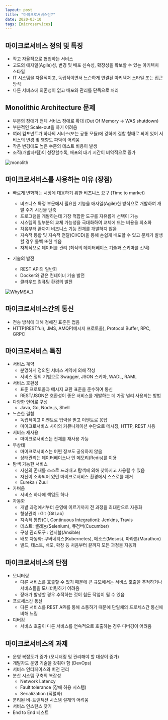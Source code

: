 ```yaml
---
layout: post
title: "마이크로서비스란?"
date: 2020-03-10
tags: [microservices]
---
```


## 마이크로서비스 정의 및 특징
- 작고 자율적으로 협업하는 서비스
- 고도의 애자일(Agile)성, 변경 및 배포 신속성, 확장성을 확보할 수 있는 아키텍처 스타일
- IT 시스템을 자율적이고, 독립적이면서 느슨하게 연결된 아키텍처 스타일 또는 접근방식
- 다른 서비스에 의존성이 없고 배포와 관리를 단독으로 처리

## Monolithic Architecture 문제
 - 부분의 장애가 전체 서비스 장애로 확대 (Out Of Memory -> WAS shutdown)
 - 부분적인 Scale-out을 하기 어려움
 - 여러 컴포넌트가 하나의 서비스(또는 공통 모듈)에 강하게 결합 형태로 되어 있어 서비스의 변경 및 영향도 파악이 어려움
 - 작은 변경에도 높은 수준의 테스트 비용이 발생
 - 조직(개발자/팀)이 성장할수록, 배포의 대기 시간이 비약적으로 증가
 
 ![monolith](https://s2onion.github.io/asset/images/monolith-microservices.png)

## 마이크로서비스를 사용하는 이유 (장점)
- 빠르게 변화하는 시장에 대응하기 위한 비즈니스 요구 (Time to market)
  * 비즈니스 특정 부문에서 필요한 기능을 애자일(Agile)한 방식으로 개발하여 개발 주기 시간을 단축
  * 프로그램을 개발하는데 가장 적합한 도구를 자유롭게 선택이 가능
  * 시스템의 일부분의 교체 가능성을 극대화하여 교체에 드는 비용을 최소화
  * 처음부터 끝까지 비즈니스 기능 전체를 개발하지 않음
  * 지속적 통합 및 지속적 전달(CI/CD)을 통해 손쉽게 배포할 수 있고 문제가 발생할 경우 롤백 또한 쉬움
  * 자체적으로 데이터를 관리 (최적의 데이터베이스 기술과 스키마를 선택)

- 기술의 발전
  * REST API의 일반화
  * Docker와 같은 컨테이너 기술 발전
  * 클라우드 컴퓨팅 환경의 발전

![WhyMSA_1](https://s2onion.github.io/asset/images/WhyMSA_1.png)

## 마이크로서비스간의 통신
- 전송 방식에 대해 정해진 표준은 업음
- HTTP(RESTful), JMS, AMQP(메시지 프로토콜), Protocol Buffer, RPC, GRPC

## 마이크로서비스 특징
- 서비스 계약
  * 분명하게 정의된 서비스 계약에 의해 작성
  * 서비스 정의 기법으로 Swagger, JSON 스키마, WADL, RAML
- 서비스 호환성
  * 표준 프로토콜과 메시지 교환 표준을 준수하여 통신
  * REST/JSON은 호환성이 좋은 서비스를 개발하는 데 가장 널리 사용되는 방법
- 다양한 언어로 구성
  * Java, Go, Node.js, Shell
- 느슨한 결합
  * 독립적이고 이벤트로 입력을 받고 이벤트로 응답
  * 마이크로서비스 사이의 커뮤니케이션 수단으로 메시징, HTTP, REST 사용
- 서비스 재사용
  * 마이크로서비스는 전체를 재사용 가능
- 무상태
  * 마이크로서비스는 어떤 정보도 공유하지 않음
  * 상태관리는 데이터베이스나 인 메모리(Redis)를 이용
- 탐색 가능한 서비스
  * 자신의 존재를 스스로 드러내고 탐색에 의해 찾아지고 사용될 수 있음
  * 자신이 소속되어 있던 마이크로서비스 환경에서 스스로를 제거
  * Eureka / Zuul
- 가벼움
  * 서비스 하나에 책임도 하나
- 자동화
  * 개발 과정에서부터 운영에 이르기까지 전 과정을 최대한으로 자동화
  * 형상관리 : Git (GitLab)
  * 지속적 통합(CI, Continuous Integration): Jenkins, Travis
  * 테스트: 셀레늄(Selenium), 큐검버(Cucumber)
  * 구성 관리도구 : 앤서블(Ansible)
  * 배포 자동화: 쿠버네티스(Kubernetes), 메소스(Mesos), 마라톤(Marathon)
  * 빌드, 테스트, 배포, 확장 등 처음부터 끝까지 모든 과정을 자동화

## 마이크로서비스의 단점
- 모니터링
  * 다른 서비스를 호출할 수 있기 때문에 큰 규모에서는 서비스 호출을 추적하거나 서비스들을 모니터링하기 어려움
  * 장애가 발생할 경우 추적하는 것이 힘든 작업이 될 수 있음
- 프로세스간 통신
  * 다른 서비스를 REST API를 통해 소통하기 때문에 단일체의 프로세스간 통신에 비해 느림
- 디버깅
  * 서비스 호출이 다른 서비스를 연속적으로 호출하는 경우 디버깅이 어려움

## 마이크로서비스의 과제
- 운영 복잡도가 증가 (모니터링 및 관리해야 할 대상이 증가)
- 개발자도 운영 기술을 갖춰야 함 (DevOps)
- 서비스 인터페이스와 버전 관리
- 분산 시스템 구축의 복잡성
  * Network Latency
  * Fault tolerance (장애 허용 시스템)
  * Serialization (직렬화)
- 분리된 비-트랜잭션 시스템 설계의 어려움
- 서비스 인스턴스 찾기
- End to End 테스트
